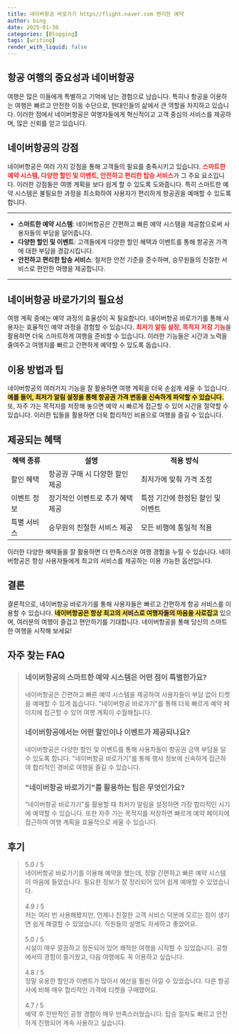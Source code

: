 ```yaml
---
title: 네이버항공 바로가기 https//flight.naver.com 편리한 예약
author: bing
date: 2025-01-30
categories: [Blogging]
tags: [writing]
render_with_liquid: false
---
```



<h2 id='항공 여행의 중요성과 네이버항공'>항공 여행의 중요성과 네이버항공</h2>

<p>여행은 많은 이들에게 특별하고 기억에 남는 경험으로 남습니다. 특히나 항공을 이용하는 여행은 빠르고 안전한 이동 수단으로, 현대인들의 삶에서 큰 역할을 차지하고 있습니다. 이러한 점에서 네이버항공은 여행자들에게 혁신적이고 고객 중심의 서비스를 제공하며, 많은 신뢰를 얻고 있습니다.</p>

<h2 id='네이버항공의 강점'>네이버항공의 강점</h2>

<p>네이버항공은 여러 가지 강점을 통해 고객들의 필요를 충족시키고 있습니다. <b><span style="color: #ee2323;">스마트한 예약 시스템, 다양한 할인 및 이벤트, 안전하고 편리한 탑승 서비스</span></b>가 그 주요 요소입니다. 이러한 강점들은 여행 계획을 보다 쉽게 할 수 있도록 도와줍니다. 특히 스마트한 예약 시스템은 불필요한 과정을 최소화하여 사용자가 편리하게 항공권을 예매할 수 있도록 합니다.</p>

<hr />

<ul>
    <li><b>스마트한 예약 시스템</b>: 네이버항공은 간편하고 빠른 예약 시스템을 제공함으로써 사용자들의 부담을 덜어줍니다.</li>
    <li><b>다양한 할인 및 이벤트</b>: 고객들에게 다양한 할인 혜택과 이벤트를 통해 항공권 가격에 대한 부담을 경감시킵니다.</li>
    <li><b>안전하고 편리한 탑승 서비스</b>: 철저한 안전 기준을 준수하며, 승무원들의 친절한 서비스로 편안한 여행을 제공합니다.</li>
</ul>

<hr />

<h2 id='네이버항공 바로가기의 필요성'>네이버항공 바로가기의 필요성</h2>

<p>여행 계획 중에는 예약 과정의 효율성이 꼭 필요합니다. 네이버항공 바로가기를 통해 사용자는 효율적인 예약 과정을 경험할 수 있습니다. <b><span style="color: #ee2323;">최저가 알림 설정, 목적지 저장 기능</span></b>을 활용하면 더욱 스마트하게 여행을 준비할 수 있습니다. 이러한 기능들은 시간과 노력을 줄여주고 여행지를 빠르고 간편하게 예약할 수 있도록 돕습니다.</p>

<h2 id='이용 방법과 팁'>이용 방법과 팁</h2>

<p>네이버항공의 여러가지 기능을 잘 활용하면 여행 계획을 더욱 손쉽게 세울 수 있습니다. <b><span style="background-color: #ffe066;">예를 들어, 최저가 알림 설정을 통해 항공권 가격 변동을 신속하게 파악할 수 있습니다.</span></b> 또, 자주 가는 목적지를 저장해 놓으면 예약 시 빠르게 접근할 수 있어 시간을 절약할 수 있습니다. 이러한 팁들을 활용하면 더욱 합리적인 비용으로 여행을 즐길 수 있습니다.</p>

<h2 id='제공되는 혜택'>제공되는 혜택</h2>

<table>
    <tr>
        <td style="text-align: center; height: 17px;"><b>혜택 종류</b></td>
        <td style="text-align: center; height: 17px;"><b>설명</b></td>
        <td style="text-align: center; height: 17px;"><b>적용 방식</b></td>
    </tr>
    <tr>
        <td>할인 혜택</td>
        <td>항공권 구매 시 다양한 할인 제공</td>
        <td>최저가에 맞춰 가격 조정</td>
    </tr>
    <tr>
        <td>이벤트 정보</td>
        <td>정기적인 이벤트로 추가 혜택 제공</td>
        <td>특정 기간에 한정된 할인 및 이벤트</td>
    </tr>
    <tr>
        <td>특별 서비스</td>
        <td>승무원의 친절한 서비스 제공</td>
        <td>모든 비행에 통일적 적용</td>
    </tr>
</table>

<p>이러한 다양한 혜택들을 잘 활용하면 더 만족스러운 여행 경험을 누릴 수 있습니다. 네이버항공은 항상 사용자들에게 최고의 서비스를 제공하는 이용 가능한 옵션입니다.</p>

<h2 id='결론'>결론</h2>

<p>결론적으로, 네이버항공 바로가기를 통해 사용자들은 빠르고 간편하게 항공 서비스를 이용할 수 있습니다. <b><span style="background-color: #ffe066;">네이버항공은 항상 최고의 서비스로 여행자들의 마음을 사로잡고</span></b> 있으며, 여러분의 여행이 즐겁고 편안하기를 기대합니다. 네이버항공을 통해 당신의 스마트한 여행을 시작해 보세요!</p>


<h2 id='자주_찾는_FAQ'>자주 찾는 FAQ</h2>
<div itemscope="" itemtype="https://schema.org/FAQPage"> 
<blockquote> 
<div itemscope="" itemprop="mainEntity" itemtype="https://schema.org/Question"> 
<h3 itemprop="name">네이버항공의 스마트한 예약 시스템은 어떤 점이 특별한가요?</h3> 
<div itemscope="" itemprop="acceptedAnswer" itemtype="https://schema.org/Answer"> 
<span itemprop="text"> 
<p>네이버항공은 간편하고 빠른 예약 시스템을 제공하여 사용자들이 부담 없이 티켓을 예매할 수 있게 돕습니다. "네이버항공 바로가기"를 통해 더욱 빠르게 예약 페이지에 접근할 수 있어 여행 계획이 수월해집니다.</p> 
</span> 
</div> 
</div> 

<div itemscope="" itemprop="mainEntity" itemtype="https://schema.org/Question"> 
<h3 itemprop="name">네이버항공에서는 어떤 할인이나 이벤트가 제공되나요?</h3> 
<div itemscope="" itemprop="acceptedAnswer" itemtype="https://schema.org/Answer"> 
<span itemprop="text"> 
<p>네이버항공은 다양한 할인 및 이벤트를 통해 사용자들이 항공권 금액 부담을 덜 수 있도록 합니다. "네이버항공 바로가기"를 통해 행사 정보에 신속하게 접근하여 합리적인 경비로 여행을 즐길 수 있습니다.</p> 
</span> 
</div> 
</div> 

<div itemscope="" itemprop="mainEntity" itemtype="https://schema.org/Question"> 
<h3 itemprop="name">"네이버항공 바로가기"를 활용하는 팁은 무엇인가요?</h3> 
<div itemscope="" itemprop="acceptedAnswer" itemtype="https://schema.org/Answer"> 
<span itemprop="text"> 
<p>"네이버항공 바로가기"를 활용할 때 최저가 알림을 설정하면 가장 합리적인 시기에 예약할 수 있습니다. 또한 자주 가는 목적지를 저장하면 빠르게 예약 페이지에 접근하여 여행 계획을 효율적으로 세울 수 있습니다.</p> 
</span> 
</div> 
</div> 

</blockquote> 
</div>
<h2 id='후기'>후기</h2>
<div itemscope itemtype="https://schema.org/Product">
  <blockquote>
  <div itemprop="review" itemscope itemtype="https://schema.org/Review">
      <div itemprop="reviewRating" itemscope itemtype="https://schema.org/Rating"> <span itemprop="ratingValue">5.0</span> / <span itemprop="bestRating">5</span> </div>
      <span itemprop="reviewBody">네이버항공 바로가기를 이용해 예약을 했는데, 정말 간편하고 빠른 예약 시스템이 마음에 들었습니다. 필요한 정보가 잘 정리되어 있어 쉽게 예매할 수 있었습니다.</span>
  </div>
  <br>
  <div itemprop="review" itemscope itemtype="https://schema.org/Review">
      <div itemprop="reviewRating" itemscope itemtype="https://schema.org/Rating"> <span itemprop="ratingValue">4.9</span> / <span itemprop="bestRating">5</span> </div>
      <span itemprop="reviewBody">저는 여러 번 사용해봤지만, 언제나 친절한 고객 서비스 덕분에 모르는 점이 생기면 쉽게 해결할 수 있었습니다. 직원들의 설명도 자세하고 좋았어요.</span>
  </div>
  <br>
  <div itemprop="review" itemscope itemtype="https://schema.org/Review">
      <div itemprop="reviewRating" itemscope itemtype="https://schema.org/Rating"> <span itemprop="ratingValue">5.0</span> / <span itemprop="bestRating">5</span> </div>
      <span itemprop="reviewBody">시설이 매우 깔끔하고 정돈되어 있어 쾌적한 여행을 시작할 수 있었습니다. 공항에서의 경험이 즐거웠고, 다음 여행에도 꼭 이용하고 싶습니다.</span>
  </div>
  <br>
  <div itemprop="review" itemscope itemtype="https://schema.org/Review">
      <div itemprop="reviewRating" itemscope itemtype="https://schema.org/Rating"> <span itemprop="ratingValue">4.8</span> / <span itemprop="bestRating">5</span> </div>
      <span itemprop="reviewBody">정말 유용한 할인과 이벤트가 많아서 예산을 훨씬 아낄 수 있었습니다. 다른 항공사에 비해 매우 합리적인 가격에 티켓을 구매했어요.</span>
  </div>
  <br>
  <div itemprop="review" itemscope itemtype="https://schema.org/Review">
      <div itemprop="reviewRating" itemscope itemtype="https://schema.org/Rating"> <span itemprop="ratingValue">4.7</span> / <span itemprop="bestRating">5</span> </div>
      <span itemprop="reviewBody">예약 후 전반적인 공항 경험이 매우 만족스러웠습니다. 탑승 절차도 빠르고 안전하게 진행되어 계속 사용하고 싶습니다.</span>
  </div>
  </blockquote>
</div>
